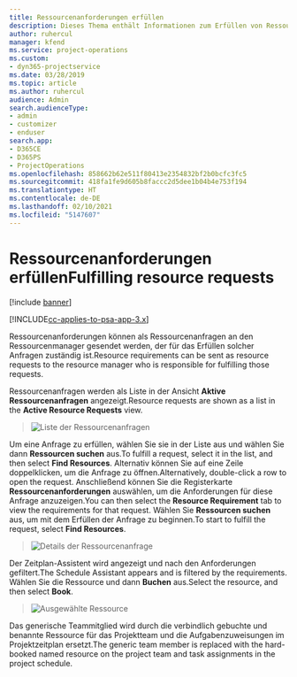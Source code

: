 ```yaml
---
title: Ressourcenanforderungen erfüllen
description: Dieses Thema enthält Informationen zum Erfüllen von Ressourcenanforderungen.
author: ruhercul
manager: kfend
ms.service: project-operations
ms.custom:
- dyn365-projectservice
ms.date: 03/28/2019
ms.topic: article
ms.author: ruhercul
audience: Admin
search.audienceType:
- admin
- customizer
- enduser
search.app:
- D365CE
- D365PS
- ProjectOperations
ms.openlocfilehash: 858662b62e511f80413e2354832bf2b0bcfc3fc5
ms.sourcegitcommit: 418fa1fe9d605b8faccc2d5dee1b04b4e753f194
ms.translationtype: HT
ms.contentlocale: de-DE
ms.lasthandoff: 02/10/2021
ms.locfileid: "5147607"
---
```

# <a name="fulfilling-resource-requests"></a><span data-ttu-id="ade2a-103">Ressourcenanforderungen erfüllen</span><span class="sxs-lookup"><span data-stu-id="ade2a-103">Fulfilling resource requests</span></span>

[!include [banner](../includes/psa-now-project-operations.md)]

[!INCLUDE[cc-applies-to-psa-app-3.x](../includes/cc-applies-to-psa-app-3x.md)]

<span data-ttu-id="ade2a-104">Ressourcenanforderungen können als Ressourcenanfragen an den Ressourcenmanager gesendet werden, der für das Erfüllen solcher Anfragen zuständig ist.</span><span class="sxs-lookup"><span data-stu-id="ade2a-104">Resource requirements can be sent as resource requests to the resource manager who is responsible for fulfilling those requests.</span></span>

<span data-ttu-id="ade2a-105">Ressourcenanfragen werden als Liste in der Ansicht **Aktive Ressourcenanfragen** angezeigt.</span><span class="sxs-lookup"><span data-stu-id="ade2a-105">Resource requests are shown as a list in the **Active Resource Requests** view.</span></span>

> ![Liste der Ressourcenanfragen](media/Resource-Management-image59.png)

<span data-ttu-id="ade2a-107">Um eine Anfrage zu erfüllen, wählen Sie sie in der Liste aus und wählen Sie dann **Ressourcen suchen** aus.</span><span class="sxs-lookup"><span data-stu-id="ade2a-107">To fulfill a request, select it in the list, and then select **Find Resources**.</span></span> <span data-ttu-id="ade2a-108">Alternativ können Sie auf eine Zeile doppelklicken, um die Anfrage zu öffnen.</span><span class="sxs-lookup"><span data-stu-id="ade2a-108">Alternatively, double-click a row to open the request.</span></span> <span data-ttu-id="ade2a-109">Anschließend können Sie die Registerkarte **Ressourcenanforderungen** auswählen, um die Anforderungen für diese Anfrage anzuzeigen.</span><span class="sxs-lookup"><span data-stu-id="ade2a-109">You can then select the **Resource Requirement** tab to view the requirements for that request.</span></span> <span data-ttu-id="ade2a-110">Wählen Sie **Ressourcen suchen** aus, um mit dem Erfüllen der Anfrage zu beginnen.</span><span class="sxs-lookup"><span data-stu-id="ade2a-110">To start to fulfill the request, select **Find Resources**.</span></span>

> ![Details der Ressourcenanfrage](media/Resource-Management-image60.png)

<span data-ttu-id="ade2a-112">Der Zeitplan-Assistent wird angezeigt und nach den Anforderungen gefiltert.</span><span class="sxs-lookup"><span data-stu-id="ade2a-112">The Schedule Assistant appears and is filtered by the requirements.</span></span> <span data-ttu-id="ade2a-113">Wählen Sie die Ressource und dann **Buchen** aus.</span><span class="sxs-lookup"><span data-stu-id="ade2a-113">Select the resource, and then select **Book**.</span></span>

> ![Ausgewählte Ressource](media/Resource-Management-image61.png)

<span data-ttu-id="ade2a-115">Das generische Teammitglied wird durch die verbindlich gebuchte und benannte Ressource für das Projektteam und die Aufgabenzuweisungen im Projektzeitplan ersetzt.</span><span class="sxs-lookup"><span data-stu-id="ade2a-115">The generic team member is replaced with the hard-booked named resource on the project team and task assignments in the project schedule.</span></span>
